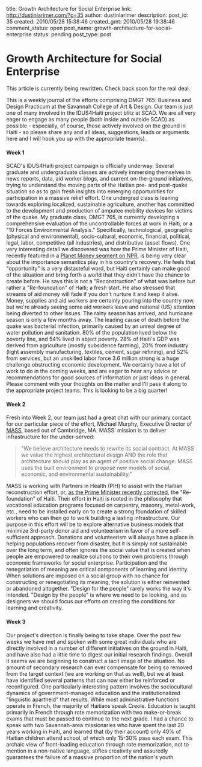 title: Growth Architecture for Social Enterprise
link: http://dustinlarimer.com/?p=35
author: dustinlarimer
description: 
post_id: 35
created: 2010/05/28 15:38:46
created_gmt: 2010/05/28 19:38:46
comment_status: open
post_name: growth-architecture-for-social-enterprise
status: pending
post_type: post

# Growth Architecture for Social Enterprise

This article is currently being rewritten. Check back soon for the real deal. 

This is a weekly journal of the efforts comprising DMGT 765: Business and Design Practicum at the Savannah College of Art & Design. Our team is just one of many involved in the IDUS4Haiti project blitz at SCAD.  We are all very eager to engage as many people (both inside and outside SCAD) as possible - especially, of course, those actively involved on the ground in Haiti - so please share any and all ideas, suggestions, leads or arguments here and I will hook you up with the appropriate team(s). 

#### Week 1

SCAD's IDUS4Haiti project campaign is officially underway. Several graduate and undergraduate classes are actively immersing themselves in news reports, data, aid worker blogs, and current on-the-ground initiatives, trying to understand the moving parts of the Haitian pre- and post-quake situation so as to gain fresh insights into emerging opportunities for participation in a massive relief effort. One undergrad class is leaning towards exploring localized, sustainable agriculture, another has committed to the development and production of amputee mobility devices for victims of the quake. My graduate class, DMGT 765, is currently developing a comprehensive evaluation of the uncontrollable forces at work in Haiti, or a "10 Forces Environmental Analysis." Specifically, technological, geographic (physical and environmental), socio-cultural, economic, financial, political, legal, labor, competitive (all industries), and distributive (asset flows). One very interesting detail we discovered was how the Prime Minister of Haiti, recently featured in a [Planet Money segment on NPR](http://www.npr.org/blogs/money/2010/03/podcast_who_gets_to_be_in_char.html), is being very clear about the importance semantics play in his country's recovery. He feels that "opportunity" is a very distasteful word, but Haiti certainly can make good of the situation and bring forth a world that they didn't have the chance to create before. He says this is not a "Reconstruction" of what was before but rather a "Re-foundation" of Haiti; a fresh start. He also stressed that streams of aid money will fade if you don't nurture it and keep it alive. Money, supplies and aid workers are certainly pouring into the country now, but we're already seeing some aid workers leave and national (US) attention being diverted to other issues. The rainy season has arrived, and hurricane season is only a few months away. The leading cause of death before the quake was bacterial infection, primarily caused by an unreal degree of water pollution and sanitation. 80% of the population lived below the poverty line, and 54% lived in abject poverty. 28% of Haiti's GDP was derived from agriculture (mostly subsidence farming), 20% from industry (light assembly manufacturing, textiles, cement, sugar refining), and 52% from services, but an unskilled labor force 3.6 million strong is a huge challenge obstructing economic development. We certainly have a lot of work to do in the coming weeks, and are eager to hear any advice or recommendations for good sources of information or just ideas in general. Please comment with your thoughts on the matter and I'll pass it along to the appropriate project teams. This is looking to be a big quarter! 

#### Week 2

Fresh into Week 2, our team just had a great chat with our primary contact for our particular piece of the effort, Michael Murphy, Executive Director of [MASS](http://www.masslab.org), based out of Cambridge, MA. MASS' mission is to deliver infrastructure for the under-served: 

> "We believe architecture needs to rewrite its social contract. At MASS we value the highest architectural design AND the role that architecture should play as an agent of positive social change. MASS uses the built environment to propose new models of social, economic, and environmental sustainability."

MASS is working with Partners in Health (PIH) to assist with the Haitian reconstruction effort, or, [as the Prime Minister recently corrected](http://www.npr.org/blogs/money/2010/03/podcast_who_gets_to_be_in_char.html), the "Re-foundation" of Haiti. Their effort in Haiti is rooted in the philosophy that vocational education programs focused on carpentry, masonry, metal-work, etc., need to be installed early on to create a strong foundation of skilled workers who can then go to work building a lasting infrastructure. Our purpose in this effort will be to explore alternative business models that minimize 3rd-party donor aid and volunteerism in favor of a more self-sufficient approach. Donations and volunteerism will always have a place in helping populations recover from disaster, but it is simply not sustainable over the long term, and often ignores the social value that is created when people are empowered to realize solutions to their own problems through economic frameworks for social enterprise. Participation and the renegotiation of meaning are critical components of learning and identity. When solutions are imposed on a social group with no chance for constructing or renegotiating its meaning, the solution is either reinvented or abandoned altogether. "Design for the people" rarely works the way it's intended. "Design by the people" is where we need to be looking, and as designers we should focus our efforts on creating the conditions for learning and creativity. 

#### Week 3

Our project's direction is finally being to take shape. Over the past few weeks we have met and spoken with some great individuals who are directly involved in a number of different initiatives on the ground in Haiti, and have also had a little time to digest our initial research findings. Overall it seems we are beginning to construct a tacit image of the situation. No amount of secondary research can ever compensate for being so removed from the target context (we are working on that as well), but we at least have identified several patterns that can now either be reinforced or reconfigured. One particularly interesting pattern involves the sociocultural dynamics of government-managed education and the institutionalized "linguistic apartheid" that results. While most administrative functions operate in French, the majority of Haitians speak Creole. Education is taught primarily in French through rote memorization with two make-or-break exams that must be passed to continue to the next grade. I had a chance to speak with two Savannah-area missionaries who have spent the last 20 years working in Haiti, and learned that (by their account) only 40% of Haitian children attend school, of which only 15-30% pass each exam. This archaic view of front-loading education through rote memorization, not to mention in a non-native language, stifles creativity and assuredly guarantees the failure of a massive proportion of the nation's youth.